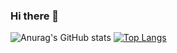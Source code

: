 ### Hi there 👋

![Anurag's GitHub stats](https://github-readme-stats.vercel.app/api?username=CarlosVinniFernandes&theme=github_dark&show_icons=true)
[![Top Langs](https://github-readme-stats.vercel.app/api/top-langs/?username=CarlosVinniFernandes&theme=githubdark&show&hide=javascript,html)](https://github.com/anuraghazra/github-readme-stats)
<!--
**CarlosVinniFernandes/CarlosVinniFernandes** is a ✨ _special_ ✨ repository because its `README.md` (this file) appears on your GitHub profile.

Here are some ideas to get you started:

- 🔭 I’m currently looking for an intership
- 🌱 I’m currently learning Python, C and HTML
- 👯 I’m looking to collaborate on basic projects
- 🤔 I’m looking for help with Python, C and HTMl
- 💬 Ask me about everything
- 📫 How to reach me: @carloz_fs on IG
-->
